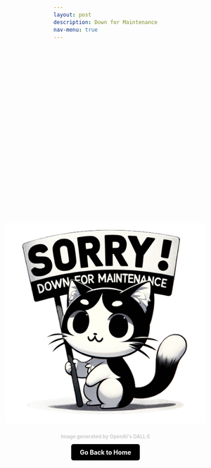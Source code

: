 ```yaml
---
layout: post 
description: Down for Maintenance
nav-menu: true
---
```


<!DOCTYPE html>
<html lang="en">
<head>
    <meta charset="UTF-8">
    <meta name="viewport" content="width=device-width, initial-scale=1.0">
    <title>Maintenance Page</title>
    <style>
        body, html {
            margin: 0;
            padding: 0;
            display: flex;
            flex-direction: column;
            align-items: center;
            min-height: 100vh; /* Full viewport height */
            justify-content: flex-start; /* Align to the top */
        }
        .content-container {
            text-align: center;
            padding-top: 10vh; /* Adjust top padding as needed */
            padding-bottom: 10vh; /* Adjust bottom padding to maintain symmetry if needed */
            width: 90%; /* Adjust width as necessary */
            max-width: 600px; /* Adjust maximum width as necessary */
        }
        img.maintenance-image {
            width: auto; /* Maintain the natural width of the image */
            max-width: 100%; /* Image can grow up to 100% of its container */
            margin-bottom: 20px; /* Space between image and citation */
        }
        .citation {
            font-size: 0.8em;
            color: #CCC;
            margin-bottom: 20px; /* Space between citation and button */
            font-weight: bold;
        }
        .home-button {
            padding: 10px 20px;
            font-size: 1em;
            font-weight: bold;
            color: #FFFFFF;
            background-color: #000000; /* Black background */
            border: none;
            border-radius: 5px;
            cursor: pointer;
            text-decoration: none;
            transition: color 0.3s ease;
        }
        .home-button:hover {
            color: #7DF9FF; /* Electric blue text color on hover */
        }
    </style>
</head>
<body>
    <div class="content-container">
        <img src="images/DFM.png" alt="Down for Maintenance" class="maintenance-image">
        <div class="citation">
            Image generated by OpenAI's DALL·E
        </div>
        <a href="https://kesondrakey.github.io//" class="home-button">Go Back to Home</a>
    </div>
</body>
</html>
